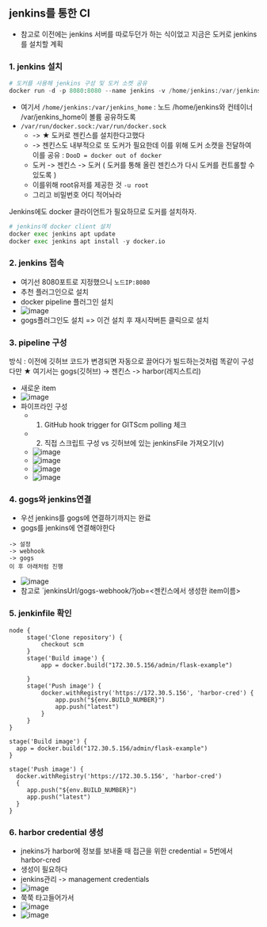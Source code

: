 ## jenkins를 통한 CI
- 참고로 이전에는 jenkins 서버를 따로두던가 하는 식이었고 지금은 도커로 jenkins를 설치할 계획

### 1. jenkins 설치
```python
# 도커를 사용해 jenkins 구성 및 도커 소켓 공유
docker run -d -p 8080:8080 --name jenkins -v /home/jenkins:/var/jenkins_home -v /var/run/docker.sock:/var/run/docker.sock -u root jenkins/jenkins:lts
```
- 여기서 `/home/jenkins:/var/jenkins_home` : 노드 /home/jenkins와 컨테이너 /var/jenkins_home이 볼륨 공유하도록
- `/var/run/docker.sock:/var/run/docker.sock` 
  - -> ★ 도커로 젠킨스를 설치한다고했다
  - -> 젠킨스도 내부적으로 또 도커가 필요한데 이를 위해 도커 소캣을 전달하여 이를 공유 : `DooD = docker out of docker`
  - 도커 -> 젠킨스 -> 도커 ( 도커를 통해 올린 젠킨스가 다시 도커를 컨트롤할 수 있도록 )
  - 이를위해 root유저를 제공한 것 `-u root`
  - 그리고 비밀번호 어디 적어놔라


Jenkins에도 docker 클라이언트가 필요하므로 도커를 설치하자.

```python
# jenkins에 docker client 설치
docker exec jenkins apt update
docker exec jenkins apt install -y docker.io
```

### 2. jenkins 접속
- 여기선 8080포트로 지정했으니 `노드IP:8080`
- 추천 플러그인으로 설치
- docker pipeline 플러그인 설치
- ![image](https://user-images.githubusercontent.com/62214428/148185985-fcba0876-e0ad-4995-9e51-b36c8c7106f9.png)
- gogs플러그인도 설치 => 이건 설치 후 재시작버튼 클릭으로 설치 


### 3. pipeline 구성
방식 : 이전에 깃허브 코드가 변경되면 자동으로 끌어다가 빌드하는것처럼 똑같이 구성
다만 ★ 여기서는 gogs(깃허브) -> 젠킨스 -> harbor(레지스트리)
- 새로운 item
- ![image](https://user-images.githubusercontent.com/62214428/148187057-8ab95716-cfa0-4145-8a25-9007bedefc4a.png)
- 파이프라인 구성
  - 1. GitHub hook trigger for GITScm polling 체크
  - 2. 직접 스크립트 구성 vs 깃허브에 있는 jenkinsFile 가져오기(v)
  - ![image](https://user-images.githubusercontent.com/62214428/148188264-712b7975-3150-4fb2-89f1-fbf5d8117947.png)
  - ![image](https://user-images.githubusercontent.com/62214428/148188386-fe70c322-ba75-43f0-8ca5-e0e5b24501a8.png)
  - ![image](https://user-images.githubusercontent.com/62214428/148188424-93fd4b48-ede6-4ebc-b00d-e1dff5c9febe.png)
  - ![image](https://user-images.githubusercontent.com/62214428/148187830-3395a929-6336-45a1-84b5-7d51fdc66f93.png)
  
  
### 4. gogs와 jenkins연결
- 우선 jenkins를 gogs에 연결하기까지는 완료
- gogs를 jenkins에 연결해야한다
```
-> 설정
-> webhook
-> gogs
이 후 아래처럼 진행
```
- ![image](https://user-images.githubusercontent.com/62214428/148189207-09365dc6-82e4-4a13-b44d-724206f381b4.png)
- 참고로 `jenkinsUrl/gogs-webhook/?job=<젠킨스에서 생성한 item이름>

### 5. jenkinfile 확인
```
node {
     stage('Clone repository') {
         checkout scm
     }
     stage('Build image') {
         app = docker.build("172.30.5.156/admin/flask-example")
         
     }
     stage('Push image') {
         docker.withRegistry('https://172.30.5.156', 'harbor-cred') {
             app.push("${env.BUILD_NUMBER}")
             app.push("latest")
         }
     }
}

stage('Build image') {
  app = docker.build("172.30.5.156/admin/flask-example")
}

stage('Push image') {
  docker.withRegistry('https://172.30.5.156', 'harbor-cred') 
  {
     app.push("${env.BUILD_NUMBER}")
     app.push("latest")
  }
}
```
### 6. harbor credential 생성
- jnekins가 harbor에 정보를 보내줄 때 접근을 위한 credential = 5번에서 harbor-cred
- 생성이 필요하다
- jenkins관리 -> management credentials
- ![image](https://user-images.githubusercontent.com/62214428/148190469-95252d65-24ef-43cb-a361-7922b96ae337.png)
- 쭉쭉 타고들어가서 
- ![image](https://user-images.githubusercontent.com/62214428/148190513-be1bbdee-95df-47ac-9255-8f163f065f1a.png)
- ![image](https://user-images.githubusercontent.com/62214428/148190584-785b8fd0-3ebf-42ee-a31b-e88870a66a4b.png)

